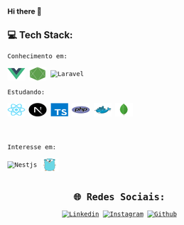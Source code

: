 ### Hi there 👋

## 💻 Tech Stack:
<div style="display: inline_block;">
 <kbd align="center">
  	<kbd>Conhecimento em:</kbd>
  	<br />
  	<br />
  	<img align="center"  title="Vuejs" alt="Vuejs" height="30" width="40" src="https://raw.githubusercontent.com/devicons/devicon/master/icons/vuejs/vuejs-original.svg">
  	<img align="center" title="NodeJS" alt="No![logo-html](https://github.com/PedroAOC20/PedroAOC20/assets/161269373/a934b271-caca-402c-a4bd-47d8d12a3aaa)
deJS" height="30" width="40" src="https://raw.githubusercontent.com/devicons/devicon/master/icons/nodejs/nodejs-plain.svg">
  	<img align="center" title="Laravel" alt="Laravel" height="30" width="40" src="https://upload.wikimedia.org/wikipedia/commons/thumb/9/9a/Laravel.svg/1200px-Laravel.svg.png">

<br />
<br />
</kbd>
<kbd align="center">
<kbd>Estudando:</kbd>
 <br />
 <br />
  <img align="center" title="React" alt="React" height="30" width="40" src="https://raw.githubusercontent.com/devicons/devicon/master/icons/react/react-original.svg">
   <img align="center" title="Nextjs" alt="React" height="30" width="40" src="https://raw.githubusercontent.com/devicons/devicon/master/icons/nextjs/nextjs-original.svg">
  <img align="center" title="TypeScript" alt="TypeScript" height="30" width="40" src="https://raw.githubusercontent.com/devicons/devicon/master/icons/typescript/typescript-plain.svg">
  <img align="center" title="PHP" alt="PHP" height="30" width="40" src="https://raw.githubusercontent.com/devicons/devicon/master/icons/php/php-original.svg">
  <img align="center" title="docker" alt="docker" height="30" width="40" src="https://raw.githubusercontent.com/devicons/devicon/master/icons/docker/docker-original.svg">
  <img align="center" title="mongodb" alt="mongodb" height="30" width="40" src="https://raw.githubusercontent.com/devicons/devicon/master/icons/mongodb/mongodb-original.svg">
   
 <br /> <br />
</kbd>

<kbd align="center">
<kbd>Interesse em:</kbd>
 	<br />
 	<br />
   <img align="center" title="Nestjs" alt="Nestjs" height="30" width="40" src="https://uploads-ssl.webflow.com/61331aa6abb9fe5610bdfadb/614bd8ecf145b32538fff8b0_ed259587041c5ab79f24cb1e341f0a37.png"/>
   <img align="center" title="Go" alt="Go" height="30" width="40" src="https://raw.githubusercontent.com/devicons/devicon/master/icons/go/go-original.svg">
 <br /> <br />
 </kbd>


## 🌐 Redes Sociais:
[![Linkedin](https://img.shields.io/badge/LinkedIn-0077B5?style=for-the-badge&logo=linkedin&logoColor=white)](https://www.linkedin.com/in/pedro-cardoso-8364b5245/)
[![Instagram](https://img.shields.io/badge/Instagram-E4405F?style=for-the-badge&logo=instagram&logoColor=white)](https://www.instagram.com/pedro_aoc/)
[![Github](https://img.shields.io/badge/GitHub-100000?style=for-the-badge&logo=github&logoColor=white)](https://github.com/PedroAOC20)

